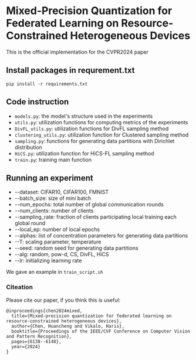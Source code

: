 # Mixed-Precision Quantization for Federated Learning on Resource-Constrained Heterogeneous Devices

This is the official implementation for the CVPR2024 paper


## Install packages in requrement.txt

`pip install -r requirements.txt`


## Code instruction
- `models.py`: the model's structure used in the experiments
- `utils.py`: utilization functions for computing metrics of the experiments
- `DivFL_utils.py`: utilization functions for DivFL sampling method
- `clustering_utils.py`: utilization function for Clustered sampling method
- `sampling.py`: functions for generating data partitions with Dirichlet distribution
- `HiCS.py`: utilization function for HiCS-FL sampling method
- `train.py`: training main function

## Running an experiment

- --dataset: CIFAR10, CIFAR100, FMNIST
- --batch_size: size of mini batch
- --num_epochs: total number of global communication rounds
- --num_clients: number of clients
- --sampling_rate: fraction of clients participating local training each global round
- --local_ep: number of local epochs
- --alphas: list of concentration parameters for generating data partitions
- --T: scaling parameter, temperature
- --seed: random seed for generating data partitions
- --alg: random, pow-d, CS, DivFL, HiCS
- --lr: initializing learning rate

We gave an example in `train_script.sh`

### Citeation
Please cite our paper, if you think this is useful:
```
@inproceedings{chen2024mixed,
  title={Mixed-precision quantization for federated learning on resource-constrained heterogeneous devices},
  author={Chen, Huancheng and Vikalo, Haris},
  booktitle={Proceedings of the IEEE/CVF Conference on Computer Vision and Pattern Recognition},
  pages={6138--6148},
  year={2024}
}







